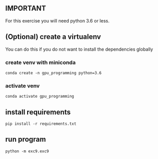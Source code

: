 ## IMPORTANT

For this exercise you will need python 3.6 or less.

## (Optional) create a virtualenv

You can do this if you do not want to install the dependencies globally

### create venv with miniconda

    conda create -n gpu_programming python=3.6

### activate venv

    conda activate gpu_programming    

## install requirements

    pip install -r requirements.txt

## run program

	python -m exc9.exc9

